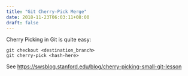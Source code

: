 ```yaml
---
title: "Git Cherry-Pick Merge"
date: 2018-11-23T06:03:11+08:00
draft: false
---
```


Cherry Picking in Git is quite easy: 
```
git checkout <destination_branch>
git cherry-pick <hash-here>
```

See https://swsblog.stanford.edu/blog/cherry-picking-small-git-lesson
